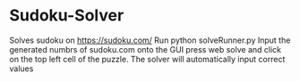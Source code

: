 # Sudoku-Solver

Solves sudoku on https://sudoku.com/
Run python solveRunner.py
Input the generated numbrs of sudoku.com onto the GUI
press web solve and click on the top left cell of the puzzle.
The solver will automatically input correct values
